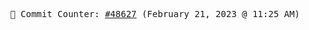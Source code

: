 <p align="center">
    <samp>
        📮 Commit Counter: <a href="https://github.com/Javascript-void0/Javascript-void0/commits/main">#48627</a> (February 21, 2023 @ 11:25 AM)
    </samp>
</p>